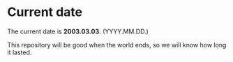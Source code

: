 # Current date

The current date is **2003.03.03.** (YYYY.MM.DD.)

This repository will be good when the world ends, so we will know how long it lasted.